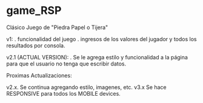 # game_RSP



Clásico Juego de "Piedra Papel o Tijera"

v1:
    . funcionalidad del juego
    . ingresos de los valores del jugador y todos los resultados por consola.

v2.1 (ACTUAL VERSION):
    . Se le agrega estilo y funcionalidad a la página para que el usuario no tenga que escribir datos.


Proximas Actualizaciones:

v2.x. Se continua agregando estilo, imagenes, etc.
v3.x  Se hace RESPONSIVE para todos los MOBILE devices.